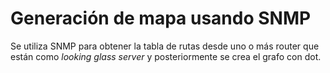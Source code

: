 Generación de mapa usando SNMP
==============================

Se utiliza SNMP para obtener la tabla de rutas desde uno o más router 
que están como *looking glass server* y posteriormente se crea el grafo con dot.
